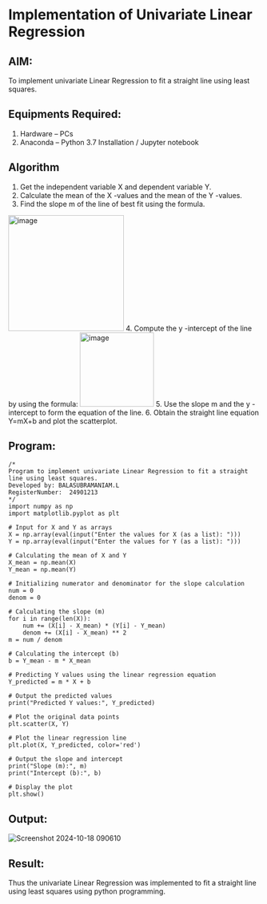 # Implementation of Univariate Linear Regression
## AIM:
To implement univariate Linear Regression to fit a straight line using least squares.

## Equipments Required:
1. Hardware – PCs
2. Anaconda – Python 3.7 Installation / Jupyter notebook

## Algorithm
1. Get the independent variable X and dependent variable Y.
2. Calculate the mean of the X -values and the mean of the Y -values.
3. Find the slope m of the line of best fit using the formula. 
<img width="231" alt="image" src="https://user-images.githubusercontent.com/93026020/192078527-b3b5ee3e-992f-46c4-865b-3b7ce4ac54ad.png">
4. Compute the y -intercept of the line by using the formula:
<img width="148" alt="image" src="https://user-images.githubusercontent.com/93026020/192078545-79d70b90-7e9d-4b85-9f8b-9d7548a4c5a4.png">
5. Use the slope m and the y -intercept to form the equation of the line.
6. Obtain the straight line equation Y=mX+b and plot the scatterplot.

## Program:
```
/*
Program to implement univariate Linear Regression to fit a straight line using least squares.
Developed by: BALASUBRAMANIAM.L
RegisterNumber:  24901213
*/
import numpy as np
import matplotlib.pyplot as plt

# Input for X and Y as arrays
X = np.array(eval(input("Enter the values for X (as a list): ")))
Y = np.array(eval(input("Enter the values for Y (as a list): ")))

# Calculating the mean of X and Y
X_mean = np.mean(X)
Y_mean = np.mean(Y)

# Initializing numerator and denominator for the slope calculation
num = 0
denom = 0

# Calculating the slope (m)
for i in range(len(X)):
    num += (X[i] - X_mean) * (Y[i] - Y_mean)
    denom += (X[i] - X_mean) ** 2
m = num / denom

# Calculating the intercept (b)
b = Y_mean - m * X_mean

# Predicting Y values using the linear regression equation
Y_predicted = m * X + b

# Output the predicted values
print("Predicted Y values:", Y_predicted)

# Plot the original data points
plt.scatter(X, Y)

# Plot the linear regression line
plt.plot(X, Y_predicted, color='red')

# Output the slope and intercept
print("Slope (m):", m)
print("Intercept (b):", b)

# Display the plot
plt.show()
```

## Output:
![Screenshot 2024-10-18 090610](https://github.com/user-attachments/assets/a259cbec-6600-4442-91b8-2f128d863614)



## Result:
Thus the univariate Linear Regression was implemented to fit a straight line using least squares using python programming.
